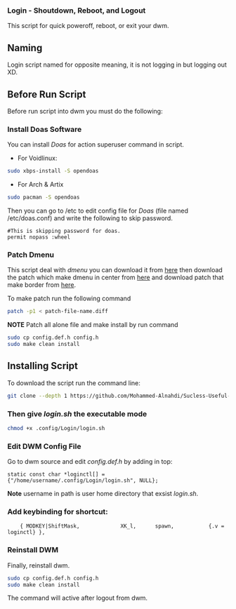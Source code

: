 ### Login - Shoutdown, Reboot, and Logout
This script for quick poweroff, reboot, or exit your dwm. 

## Naming 
Login script named for opposite meaning, it is not logging in but logging out XD.

## Before Run Script
Before run script into dwm you must do the following:

### Install Doas Software

You can install *Doas* for action superuser command in script. 

- For Voidlinux: 

```bash
sudo xbps-install -S opendoas
```
- For Arch & Artix

```bash
sudo pacman -S opendoas
```

Then you can go to /etc to edit config file for *Doas* (file named /etc/doas.conf) and write the following to skip password.

``` readline-config
#This is skipping password for doas.
permit nopass :wheel
```

### Patch Dmenu
This script deal with _dmenu_ you can download it from [here](http://tools.suckless.org/dmenu/) then download the patch which make dmenu in center from [here](http://tools.suckless.org/dmenu/patches/center/) and download patch that make border from [here](http://tools.suckless.org/dmenu/patches/border/).

To make patch run the following command 

``` bash
patch -p1 < patch-file-name.diff
```

**NOTE**
Patch all alone file and make install by run command

``` bash
sudo cp config.def.h config.h
sudo make clean install
```

## Installing Script
To download the script run the command line:

``` bash
git clone --depth 1 https://github.com/Mohammed-Alnahdi/Sucless-Useful-Scripts/tree/main/Login ~/.config/Login
```

### Then give _login.sh_ the executable mode 

``` bash
chmod +x .config/Login/login.sh
```

### Edit DWM Config File
Go to dwm source and edit _config.def.h_ by adding in top: 

``` cpp-objdump
static const char *loginctl[] = {"/home/username/.config/Login/login.sh", NULL};
```
**Note**
username in path is user home directory that exsist _login.sh_.

### Add keybinding for shortcut:

``` cpp-objdump
	{ MODKEY|ShiftMask,             XK_l,      spawn,           {.v = loginctl} },
```

### Reinstall DWM
Finally, reinstall dwm.

``` bash
sudo cp config.def.h config.h
sudo make clean install
```

The command will active after logout from dwm. 
